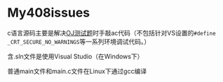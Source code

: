 # My408issues

c语言源码主要是解决[OJ测试题](oj.lgwenda.com)时手敲ac代码（不包括针对VS设置的`#define _CRT_SECURE_NO_WARNINGS`等一系列环境调试代码。）

含.sln文件是使用Visual Studio（在Windows下）

普通main文件和main.c文件在Linux下通过gcc编译 
